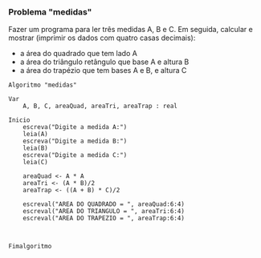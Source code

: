 ### Problema "medidas"
Fazer um programa para ler três medidas A, B e C. Em seguida, calcular e mostrar (imprimir os dados com quatro casas decimais):
 - a área do quadrado que tem lado A
 - a área do triângulo retângulo que base A e altura B
 - a área do trapézio que tem bases A e B, e altura C 

```portugol
Algoritmo "medidas"

Var
    A, B, C, areaQuad, areaTri, areaTrap : real

Inicio
    escreva("Digite a medida A:")
    leia(A)
    escreva("Digite a medida B:")
    leia(B)
    escreva("Digite a medida C:")
    leia(C)
    
    areaQuad <- A * A
    areaTri <- (A * B)/2
    areaTrap <- ((A + B) * C)/2
    
    escreval("AREA DO QUADRADO = ", areaQuad:6:4)
    escreval("AREA DO TRIANGULO = ", areaTri:6:4)
    escreval("AREA DO TRAPEZIO = ", areaTrap:6:4)
    


Fimalgoritmo
